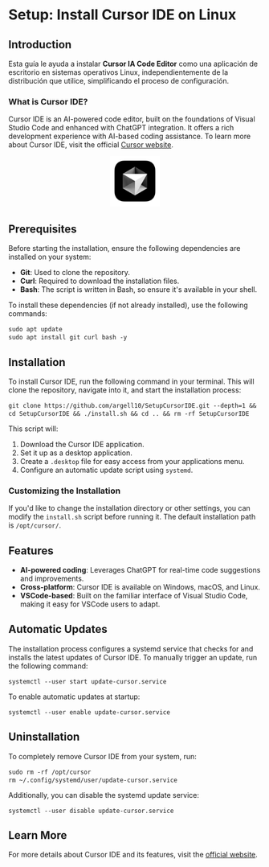 # Setup: Install Cursor IDE on Linux

## Introduction

Esta guía le ayuda a instalar **Cursor IA Code Editor** como una aplicación de escritorio en sistemas operativos Linux, independientemente de la distribución que utilice, simplificando el proceso de configuración.

### What is Cursor IDE?

Cursor IDE is an AI-powered code editor, built on the foundations of Visual Studio Code and enhanced with ChatGPT integration. It offers a rich development experience with AI-based coding assistance. To learn more about Cursor IDE, visit the official [Cursor website](https://cursor.sh/).

<p align="center"> <a href="https://cursor.sh/"> <img src="./assets/cursor.png" alt="Cursor" width="100px"> </a> </p>

## Prerequisites

Before starting the installation, ensure the following dependencies are installed on your system:

- **Git**: Used to clone the repository.
- **Curl**: Required to download the installation files.
- **Bash**: The script is written in Bash, so ensure it's available in your shell.

To install these dependencies (if not already installed), use the following commands:

```
sudo apt update
sudo apt install git curl bash -y

```

## Installation

To install Cursor IDE, run the following command in your terminal. This will clone the repository, navigate into it, and start the installation process:

```
git clone https://github.com/argell10/SetupCursorIDE.git --depth=1 && cd SetupCursorIDE && ./install.sh && cd .. && rm -rf SetupCursorIDE
```

This script will:

1. Download the Cursor IDE application.
2. Set it up as a desktop application.
3. Create a `.desktop` file for easy access from your applications menu.
4. Configure an automatic update script using `systemd`.
### Customizing the Installation

If you'd like to change the installation directory or other settings, you can modify the `install.sh` script before running it. The default installation path is `/opt/cursor/`.

## Features

- **AI-powered coding**: Leverages ChatGPT for real-time code suggestions and improvements.
- **Cross-platform**: Cursor IDE is available on Windows, macOS, and Linux.
- **VSCode-based**: Built on the familiar interface of Visual Studio Code, making it easy for VSCode users to adapt.

## Automatic Updates

The installation process configures a systemd service that checks for and installs the latest updates of Cursor IDE. To manually trigger an update, run the following command:

```
systemctl --user start update-cursor.service
```
To enable automatic updates at startup:
```
systemctl --user enable update-cursor.service
```

## Uninstallation

To completely remove Cursor IDE from your system, run:

```
sudo rm -rf /opt/cursor
rm ~/.config/systemd/user/update-cursor.service
```

Additionally, you can disable the systemd update service:

```
systemctl --user disable update-cursor.service
```

## Learn More

For more details about Cursor IDE and its features, visit the [official website](https://cursor.sh/).
